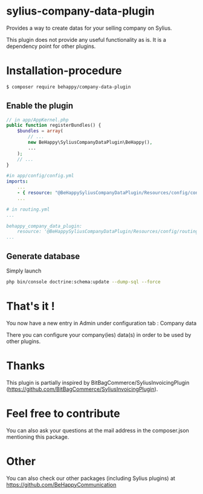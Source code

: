 # sylius-company-data-plugin
Provides a way to create datas for your selling company on Sylius.

This plugin does not provide any useful functionality as is. It is a dependency point for other plugins. 

# Installation-procedure
```bash
$ composer require behappy/company-data-plugin
```

## Enable the plugin

```php
// in app/AppKernel.php
public function registerBundles() {
	$bundles = array(
		// ...
		new BeHappy\SyliusCompanyDataPlugin\BeHappy(),
		...
	);
	// ...
}
```

```yml
#in app/config/config.yml
imports:
    ...
    - { resource: "@BeHappySyliusCompanyDataPlugin/Resources/config/config.yml" }
    ...
```

```yml
# in routing.yml
...

behappy_company_data_plugin:
    resource: '@BeHappySyliusCompanyDataPlugin/Resources/config/routing.yml'
...
```

## Generate database

Simply launch

```bash
php bin/console doctrine:schema:update --dump-sql --force
``` 


# That's it !
You now have a new entry in Admin under configuration tab : Company data

There you can configure your company(ies) data(s) in order to be used by other plugins.

# Thanks
This plugin is partially inspired by BitBagCommerce/SyliusInvoicingPlugin (https://github.com/BitBagCommerce/SyliusInvoicingPlugin).

# Feel free to contribute
You can also ask your questions at the mail address in the composer.json mentioning this package.

# Other
You can also check our other packages (including Sylius plugins) at https://github.com/BeHappyCommunication
